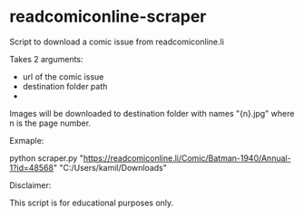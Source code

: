 # readcomiconline-scraper
Script to download a comic issue from readcomiconline.li

Takes 2 arguments: 
- url of the comic issue
- destination folder path
- 
Images will be downloaded to destination folder with names "{n}.jpg" where n is the page number.

Exmaple:

python scraper.py "https://readcomiconline.li/Comic/Batman-1940/Annual-1?id=48568" "C:/Users/kamil/Downloads"


Disclaimer:

This script is for educational purposes only.
